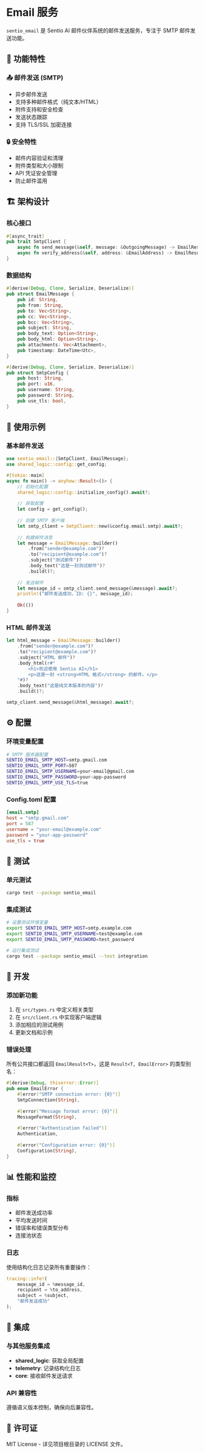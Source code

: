 # Email 服务

`sentio_email` 是 Sentio AI 邮件伙伴系统的邮件发送服务，专注于 SMTP 邮件发送功能。

## 🎯 功能特性

### 📤 邮件发送 (SMTP)

- 异步邮件发送
- 支持多种邮件格式（纯文本/HTML）
- 附件支持和安全检查
- 发送状态跟踪
- 支持 TLS/SSL 加密连接

### 🔒 安全特性

- 邮件内容验证和清理
- 附件类型和大小限制
- API 凭证安全管理
- 防止邮件滥用

## 🏗️ 架构设计

### 核心接口

```rust
#[async_trait]
pub trait SmtpClient {
    async fn send_message(&self, message: &OutgoingMessage) -> EmailResult<MessageId>;
    async fn verify_address(&self, address: &EmailAddress) -> EmailResult<bool>;
}
```

### 数据结构

```rust
#[derive(Debug, Clone, Serialize, Deserialize)]
pub struct EmailMessage {
    pub id: String,
    pub from: String,
    pub to: Vec<String>,
    pub cc: Vec<String>,
    pub bcc: Vec<String>,
    pub subject: String,
    pub body_text: Option<String>,
    pub body_html: Option<String>,
    pub attachments: Vec<Attachment>,
    pub timestamp: DateTime<Utc>,
}

#[derive(Debug, Clone, Serialize, Deserialize)]
pub struct SmtpConfig {
    pub host: String,
    pub port: u16,
    pub username: String,
    pub password: String,
    pub use_tls: bool,
}
```

## 🚀 使用示例

### 基本邮件发送

```rust
use sentio_email::{SmtpClient, EmailMessage};
use shared_logic::config::get_config;

#[tokio::main]
async fn main() -> anyhow::Result<()> {
    // 初始化配置
    shared_logic::config::initialize_config().await?;
    
    // 获取配置
    let config = get_config();
    
    // 创建 SMTP 客户端
    let smtp_client = SmtpClient::new(&config.email.smtp).await?;
    
    // 构建邮件消息
    let message = EmailMessage::builder()
        .from("sender@example.com")?
        .to("recipient@example.com")?
        .subject("测试邮件")?
        .body_text("这是一封测试邮件")?
        .build()?;
    
    // 发送邮件
    let message_id = smtp_client.send_message(&message).await?;
    println!("邮件发送成功，ID: {}", message_id);
    
    Ok(())
}
```

### HTML 邮件发送

```rust
let html_message = EmailMessage::builder()
    .from("sender@example.com")?
    .to("recipient@example.com")?
    .subject("HTML 邮件")?
    .body_html(r#"
        <h1>欢迎使用 Sentio AI</h1>
        <p>这是一封 <strong>HTML 格式</strong> 的邮件。</p>
    "#)?
    .body_text("这是纯文本版本的内容")?
    .build()?;

smtp_client.send_message(&html_message).await?;
```

## ⚙️ 配置

### 环境变量配置

```bash
# SMTP 服务器配置
SENTIO_EMAIL_SMTP_HOST=smtp.gmail.com
SENTIO_EMAIL_SMTP_PORT=587
SENTIO_EMAIL_SMTP_USERNAME=your-email@gmail.com
SENTIO_EMAIL_SMTP_PASSWORD=your-app-password
SENTIO_EMAIL_SMTP_USE_TLS=true
```

### Config.toml 配置

```toml
[email.smtp]
host = "smtp.gmail.com"
port = 587
username = "your-email@example.com"
password = "your-app-password"
use_tls = true
```

## 🧪 测试

### 单元测试

```bash
cargo test --package sentio_email
```

### 集成测试

```bash
# 设置测试环境变量
export SENTIO_EMAIL_SMTP_HOST=smtp.example.com
export SENTIO_EMAIL_SMTP_USERNAME=test@example.com
export SENTIO_EMAIL_SMTP_PASSWORD=test_password

# 运行集成测试
cargo test --package sentio_email --test integration
```

## 🔧 开发

### 添加新功能

1. 在 `src/types.rs` 中定义相关类型
2. 在 `src/client.rs` 中实现客户端逻辑
3. 添加相应的测试用例
4. 更新文档和示例

### 错误处理

所有公共接口都返回 `EmailResult<T>`，这是 `Result<T, EmailError>` 的类型别名：

```rust
#[derive(Debug, thiserror::Error)]
pub enum EmailError {
    #[error("SMTP connection error: {0}")]
    SmtpConnection(String),
    
    #[error("Message format error: {0}")]
    MessageFormat(String),
    
    #[error("Authentication failed")]
    Authentication,
    
    #[error("Configuration error: {0}")]
    Configuration(String),
}
```

## 📊 性能和监控

### 指标

- 邮件发送成功率
- 平均发送时间
- 错误率和错误类型分布
- 连接池状态

### 日志

使用结构化日志记录所有重要操作：

```rust
tracing::info!(
    message_id = %message_id,
    recipient = %to_address,
    subject = %subject,
    "邮件发送成功"
);
```

## 🤝 集成

### 与其他服务集成

- **shared_logic**: 获取全局配置
- **telemetry**: 记录结构化日志
- **core**: 接收邮件发送请求

### API 兼容性

遵循语义版本控制，确保向后兼容性。

## 📄 许可证

MIT License - 详见项目根目录的 LICENSE 文件。
